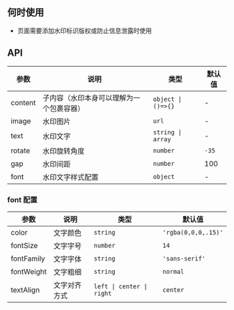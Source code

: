 ## 何时使用

- 页面需要添加水印标识版权或防止信息泄露时使用

## API

| 参数  | 说明       | 类型     | 默认值 |
| ----- | ---------- | -------- | ------ |
| content | 子内容（水印本身可以理解为一个包裹容器） | `object \| ()=>{}` | -  |
| image | 水印图片 | `url` | -  |
| text | 水印文字 | `string \| array` | -  |
| rotate | 水印旋转角度 | `number` | `-35` |
| gap | 水印间距 | `number` | 100  |
| font | 水印文字样式配置 | `object` | -  |

### font 配置

| 参数  | 说明       | 类型     | 默认值 |
| ----- | ---------- | -------- | ------ |
| color | 文字颜色 | `string` | `'rgba(0,0,0,.15)'`  |
| fontSize | 文字字号 | `number` | `14`  |
| fontFamily | 文字字体 | `string` | `'sans-serif'`  |
| fontWeight | 文字粗细 | `string` | `normal`  |
| textAlign | 文字对齐方式 | `left \| center \| right` | `center`  |